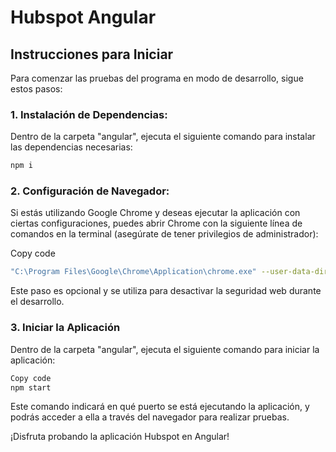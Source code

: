 # Hubspot Angular

## Instrucciones para Iniciar

Para comenzar las pruebas del programa en modo de desarrollo, sigue estos pasos:

### 1. Instalación de Dependencias:

Dentro de la carpeta "angular", ejecuta el siguiente comando para instalar las dependencias necesarias:

```bash
npm i
```

### 2. Configuración de Navegador:
Si estás utilizando Google Chrome y deseas ejecutar la aplicación con ciertas configuraciones, puedes abrir Chrome con la siguiente línea de comandos en la terminal (asegúrate de tener privilegios de administrador):

Copy code
```bash
"C:\Program Files\Google\Chrome\Application\chrome.exe" --user-data-dir="C:/ChromeDevSession" --disable-web-security
```
Este paso es opcional y se utiliza para desactivar la seguridad web durante el desarrollo.

### 3. Iniciar la Aplicación
Dentro de la carpeta "angular", ejecuta el siguiente comando para iniciar la aplicación:

```bash
Copy code
npm start
```
Este comando indicará en qué puerto se está ejecutando la aplicación, y podrás acceder a ella a través del navegador para realizar pruebas.

¡Disfruta probando la aplicación Hubspot en Angular!